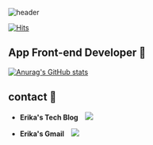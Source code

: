 ![header](https://capsule-render.vercel.app/api?type=shark&color=F8640C&height=150&section=header&text=Erika's%20Github&fontSize=70)

[![Hits](https://hits.seeyoufarm.com/api/count/incr/badge.svg?url=https%3A%2F%2Fgithub.com%2FppErika%2Fhit-counter&count_bg=%23489CD5&title_bg=%23555555&icon=&icon_color=%23E7E7E7&title=hits&edge_flat=false)](https://hits.seeyoufarm.com)

## App Front-end Developer 🐯

[![Anurag's GitHub stats](https://github-readme-stats.vercel.app/api?username=ppErika&count_private=true&show_icons=true&theme=solarized-light)](https://github.com/anuraghazra/github-readme-stats)

## contact 🐯
- **Erika's Tech Blog**
    <img 
        src="http://img.shields.io/badge/-Blog-489CD5?style=flat&logo=Storyblok&logoColor=white&link=https://blog.naver.com/hanerika_11"
        style="height : auto; margin-left : 10px; margin-right : 10px;"/>

- **Erika's Gmail**
    <img 
        src="https://img.shields.io/badge/Gmail-EA4335?style=flat&logo=Gmail&logoColor=white&link=mailto:hanerika11@gmail.com"
        style="height : auto; margin-left : 10px; margin-right : 10px;"/>

<!--
**ppErika/ppErika** is a ✨ _special_ ✨ repository because its `README.md` (this file) appears on your GitHub profile.

Here are some ideas to get you started:

- 🔭 I’m currently working on ...
- 🌱 I’m currently learning ...
- 👯 I’m looking to collaborate on ...
- 🤔 I’m looking for help with ...
- 💬 Ask me about ...
- 📫 How to reach me: ...
- 😄 Pronouns: ...
- ⚡ Fun fact: ...
-->
